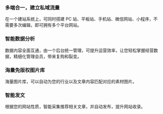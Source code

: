 
### 多端合一，建立私域流量
在一个建站系统上，可同时搭建 PC 站、平板站、手机站、微信网站、小程序，不需要多次编辑，即可拥有多个平台网站。

### 智能数据分析
数据内容全面互通，由一个后台统一管理，可提升运营效率，让您轻松掌握经营数据，精细化管理会员，带来复购和裂变。

### 海量免版权图片库
海量图片库，可以自动为您的行业以及文章内容匹配对应的素材图片。

### 智能发文
根据您的网站性质，智能采集推荐相关文章，并自动发布，提升网站收录。

